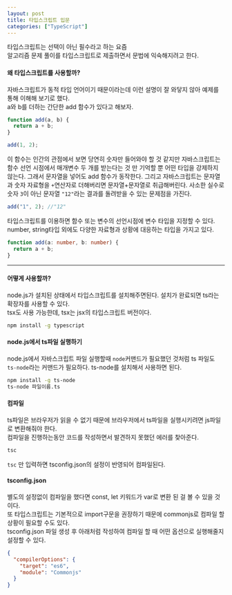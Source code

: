 ```yaml
---
layout: post
title: 타입스크립트 입문
categories: ["TypeScript"]
---
```


타입스크립트는 선택이 아닌 필수라고 하는 요즘  
알고리즘 문제 풀이를 타입스크립트로 제출하면서 문법에 익숙해지려고 한다.

#### 왜 타입스크립트를 사용할까?

자바스크립트가 동적 타입 언어이기 때문이라는데 이런 설명이 잘 와닿지 않아 예제를 통해 이해해 보기로 했다.  
a와 b를 더하는 간단한 add 함수가 있다고 해보자.

```js
function add(a, b) {
  return a + b;
}

add(1, 2);
```

이 함수는 인간의 관점에서 보면 당연히 숫자만 들어와야 할 것 같지만 자바스크립트는 함수 선언 시점에서 매개변수 두 개를 받는다는 것 만 기억할 뿐 어떤 타입을 강제하지 않는다. 그래서 문자열을 넣어도 add 함수가 동작한다.
그리고 자바스크립트는 문자열과 숫자 자료형을 `+`연산자로 더해버리면 문자열+문자열로 취급해버린다. 사소한 실수로 숫자 `3`이 아닌 문자열 `"12"`라는 결과를 돌려받을 수 있는 문제점을 가진다.

```js
add("1", 2); //"12"
```

타입스크립트를 이용하면 함수 또는 변수의 선언시점에 변수 타입을 지정할 수 있다.
number, string타입 외에도 다양한 자료형과 상황에 대응하는 타입을 가지고 있다.

```ts
function add(a: number, b: number) {
  return a + b;
}
```

---

#### 어떻게 사용할까?

node.js가 설치된 상태에서 타입스크립트를 설치해주면된다.
설치가 완료되면 ts라는 확장자를 사용할 수 있다.  
tsx도 사용 가능한데, tsx는 jsx의 타입스크립트 버전이다.

```bash
npm install -g typescript
```

#### node.js에서 ts파일 실행하기

node.js에서 자바스크립트 파일 실행할때 `node`커맨드가 필요했던 것처럼
ts 파일도 `ts-node`라는 커맨드가 필요하다.
ts-node를 설치해서 사용하면 된다.

```bash
npm install -g ts-node
ts-node 파일이름.ts
```

#### 컴파일

ts파일은 브라우저가 읽을 수 없기 때문에 브라우저에서 ts파일을 실행시키려면 js파일로 변환해줘야 한다.  
컴파일을 진행하는동안 코드를 작성하면서 발견하지 못했던 에러를 찾아준다.

```bash
tsc
```

`tsc` 만 입력하면 tsconfig.json의 설정이 반영되어 컴파일된다.

#### tsconfig.json

별도의 설정없이 컴파일을 했다면 const, let 키워드가 var로 변환 된 걸 볼 수 있을 것이다.  
또 타입스크립트는 기본적으로 import구문을 권장하기 때문에 commonjs로 컴파일 할 상황이 필요할 수도 있다.  
tsconfig.json 파일 생성 후 아래처럼 작성하여 컴파일 할 때 어떤 옵션으로 실행해줄지 설정할 수 있다.

```json
{
  "compilerOptions": {
    "target": "es6",
    "module": "Commonjs"
  }
}
```

